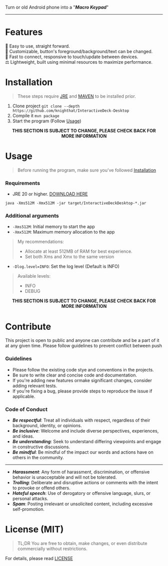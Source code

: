 Turn or old Android phone into a "**_Macro Keypad_**"

---

# Features

🎯 Easy to use, straight forward.<br>
🔲 Customizable, button's foreground/background/text can be changed.<br>
🚀 Fast to connect, responsive to touch/update between devices.<br>
⚖️ Lightweight, built using minimal resources to maximize performance.

# Installation

> These steps require [JRE](https://jdk.java.net/20/) and [MAVEN](https://maven.apache.org/download.cgi) to be installed prior.

1. Clone project `git clone --depth https://github.com/knighthat/InteractiveDeck-Desktop`
2. Compile it `mvn package`
3. Start the program (Follow [Usage](#usage))

<p align="center"><b>THIS SECTION IS SUBJECT TO CHANGE, PLEASE CHECK BACK FOR MORE INFORMATION</b></p>

# Usage

> Before running the program, make sure you've followed [Installation](#installation)

### Requirements

- JRE 20 or higher. [DOWNLOAD HERE](https://jdk.java.net/20/)

`java -Xms512M -Xmx512M -jar target/InteractiveDeckDesktop-*.jar`

### Additional arguments

- `-Xms512M`: Initial memory to start the app
- `-Xmx512M`: Maximum memory allocation to the app

> My recommendations:
> - Allocate at least 512MB of RAM for best experience.
> - Set both Xms and Xmx to the same version

- `-Dlog.level=INFO`: Set the log level (Default is INFO)

> Available levels:
> - INFO
> - DEBUG

<p align="center"><b>THIS SECTION IS SUBJECT TO CHANGE, PLEASE CHECK BACK FOR MORE INFORMATION</b></p>

# Contribute

This project is open to public and anyone can contribute and be a part of it at any given time.
Please follow guidelines to prevent conflict between push

### Guidelines

* Please follow the existing code stye and conventions in the projects.
* Be sure to write clear and concise code and documentation.
* If you're adding new features ormake significant changes, consider adding relevant tests.
* If you're fixing a bug, please provide steps to reproduce the issue if applicable.

### Code of Conduct

* **_Be respectful_**: Treat all individuals with respect, regardless of their background, identity, or opinions.
* **_Be inclusive_**: Welcome and include diverse perspectives, experiences, and ideas.
* **_Be understanding_**: Seek to understand differing viewpoints and engage in constructive discussions.
* **_Be mindful_**: Be mindful of the impact our words and actions have on others in the community.

---

* **_Harassment_**: Any form of harassment, discrimination, or offensive behavior is unacceptable and will not be tolerated.
* **_Trolling_**: Deliberate and disruptive actions or comments with the intent to provoke or offend others.
* **_Hateful speech_**: Use of derogatory or offensive language, slurs, or personal attacks.
* **_Spam_**: Posting irrelevant or unsolicited content, including excessive self-promotion.

# License (MIT)

> TL;DR You are free to obtain, make changes, or even distribute commercially without restrictions.

For details, please read [LICENSE](LICENSE.md)
